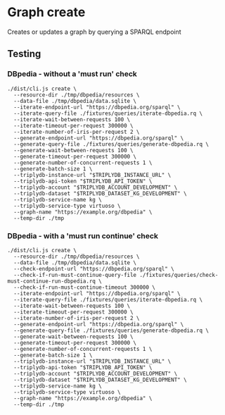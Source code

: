 # Graph create

Creates or updates a graph by querying a SPARQL endpoint

## Testing

### DBpedia - without a 'must run' check

    ./dist/cli.js create \
      --resource-dir ./tmp/dbpedia/resources \
      --data-file ./tmp/dbpedia/data.sqlite \
      --iterate-endpoint-url "https://dbpedia.org/sparql" \
      --iterate-query-file ./fixtures/queries/iterate-dbpedia.rq \
      --iterate-wait-between-requests 100 \
      --iterate-timeout-per-request 300000 \
      --iterate-number-of-iris-per-request 2 \
      --generate-endpoint-url "https://dbpedia.org/sparql" \
      --generate-query-file ./fixtures/queries/generate-dbpedia.rq \
      --generate-wait-between-requests 100 \
      --generate-timeout-per-request 300000 \
      --generate-number-of-concurrent-requests 1 \
      --generate-batch-size 1 \
      --triplydb-instance-url "$TRIPLYDB_INSTANCE_URL" \
      --triplydb-api-token "$TRIPLYDB_API_TOKEN" \
      --triplydb-account "$TRIPLYDB_ACCOUNT_DEVELOPMENT" \
      --triplydb-dataset "$TRIPLYDB_DATASET_KG_DEVELOPMENT" \
      --triplydb-service-name kg \
      --triplydb-service-type virtuoso \
      --graph-name "https://example.org/dbpedia" \
      --temp-dir ./tmp

### DBpedia - with a 'must run continue' check

    ./dist/cli.js create \
      --resource-dir ./tmp/dbpedia/resources \
      --data-file ./tmp/dbpedia/data.sqlite \
      --check-endpoint-url "https://dbpedia.org/sparql" \
      --check-if-run-must-continue-query-file ./fixtures/queries/check-must-continue-run-dbpedia.rq \
      --check-if-run-must-continue-timeout 300000 \
      --iterate-endpoint-url "https://dbpedia.org/sparql" \
      --iterate-query-file ./fixtures/queries/iterate-dbpedia.rq \
      --iterate-wait-between-requests 100 \
      --iterate-timeout-per-request 300000 \
      --iterate-number-of-iris-per-request 2 \
      --generate-endpoint-url "https://dbpedia.org/sparql" \
      --generate-query-file ./fixtures/queries/generate-dbpedia.rq \
      --generate-wait-between-requests 100 \
      --generate-timeout-per-request 300000 \
      --generate-number-of-concurrent-requests 1 \
      --generate-batch-size 1 \
      --triplydb-instance-url "$TRIPLYDB_INSTANCE_URL" \
      --triplydb-api-token "$TRIPLYDB_API_TOKEN" \
      --triplydb-account "$TRIPLYDB_ACCOUNT_DEVELOPMENT" \
      --triplydb-dataset "$TRIPLYDB_DATASET_KG_DEVELOPMENT" \
      --triplydb-service-name kg \
      --triplydb-service-type virtuoso \
      --graph-name "https://example.org/dbpedia" \
      --temp-dir ./tmp

